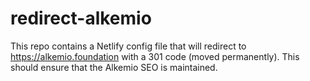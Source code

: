 # redirect-alkemio

This repo contains a Netlify config file that will redirect to https://alkemio.foundation with a 301 code (moved permanently). This should ensure that the Alkemio SEO is maintained.
